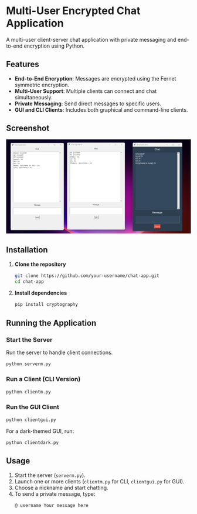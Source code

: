 # Multi-User Encrypted Chat Application

A multi-user client-server chat application with private messaging and end-to-end encryption using Python.

## Features
- **End-to-End Encryption**: Messages are encrypted using the Fernet symmetric encryption.
- **Multi-User Support**: Multiple clients can connect and chat simultaneously.
- **Private Messaging**: Send direct messages to specific users.
- **GUI and CLI Clients**: Includes both graphical and command-line clients.

## Screenshot
![Chat Application Screenshot](screenshot.png)

## Installation
1. **Clone the repository**  
   ```sh
   git clone https://github.com/your-username/chat-app.git
   cd chat-app
   ```

2. **Install dependencies**  
   ```sh
   pip install cryptography
   ```

## Running the Application
### Start the Server
Run the server to handle client connections.
```sh
python serverm.py
```

### Run a Client (CLI Version)
```sh
python clientm.py
```

### Run the GUI Client
```sh
python clientgui.py
```

For a dark-themed GUI, run:
```sh
python clientdark.py
```

## Usage
1. Start the server (`serverm.py`).
2. Launch one or more clients (`clientm.py` for CLI, `clientgui.py` for GUI).
3. Choose a nickname and start chatting.
4. To send a private message, type:
   ```
   @ username Your message here
   ```


